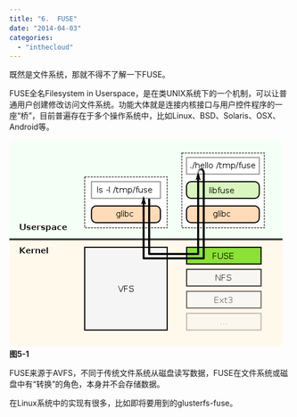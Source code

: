 ```yaml
---
title: "6.  FUSE"
date: "2014-04-03"
categories: 
  - "inthecloud"
---
```


既然是文件系统，那就不得不了解一下FUSE。

FUSE全名Filesystem in Userspace，是在类UNIX系统下的一个机制，可以让普通用户创建修改访问文件系统。功能大体就是连接内核接口与用户控件程序的一座“桥”，目前普遍存在于多个操作系统中，比如Linux、BSD、Solaris、OSX、Android等。

[![490px-FUSE_structure.svg](/blog/images/490px-FUSE_structure.svg_.png)](http://blog.lofyer.org/5-1-1-fuse/490px-fuse_structure-svg/) **图5-1**

FUSE来源于AVFS，不同于传统文件系统从磁盘读写数据，FUSE在文件系统或磁盘中有“转换”的角色，本身并不会存储数据。

在Linux系统中的实现有很多，比如即将要用到的glusterfs-fuse。
